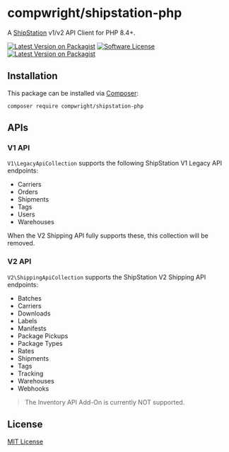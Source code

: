 # compwright/shipstation-php

A [ShipStation](http://shipstation.com) v1/v2 API Client for PHP 8.4+.

[![Latest Version on Packagist][ico-version]][link-packagist]
[![Software License][ico-license]](LICENSE.md)
[![Latest Version on Packagist][packagist-downloads]][link-packagist]

## Installation

This package can be installed via [Composer](http://getcomposer.org):

    composer require compwright/shipstation-php

## APIs

### V1 API

`V1\LegacyApiCollection` supports the following ShipStation V1 Legacy API endpoints:

* Carriers
* Orders
* Shipments
* Tags
* Users
* Warehouses

When the V2 Shipping API fully supports these, this collection will be removed.

### V2 API

`V2\ShippingApiCollection` supports the ShipStation V2 Shipping API endpoints:

* Batches
* Carriers
* Downloads
* Labels
* Manifests
* Package Pickups
* Package Types
* Rates
* Shipments
* Tags
* Tracking
* Warehouses
* Webhooks

> The Inventory API Add-On is currently NOT supported.

## License

[MIT License](https://github.com/compwright/shipstation-php/blob/master/LICENSE)

[ico-version]: https://img.shields.io/packagist/v/compwright/shipstation-php.svg?style=flat-square
[ico-license]: https://img.shields.io/badge/license-MIT-brightgreen.svg?style=flat-square
[link-packagist]: https://packagist.org/packages/compwright/shipstation-php
[packagist-downloads]: https://img.shields.io/packagist/dt/compwright/shipstation-php.svg
